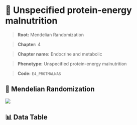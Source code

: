 # 🧪 Unspecified protein-energy malnutrition

> **Root:** Mendelian Randomization

> **Chapter:** 4  

> **Chapter name:** Endocrine and metabolic

> **Phenotype:** Unspecified protein-energy malnutrition  

> **Code:** `E4_PROTMALNAS`

## 🧬 Mendelian Randomization  

<img src="/MR/Figures/Forward/E4_PROTMALNAS.png"/>

## 📊 Data Table

<CsvTableMRF src="/public/MR/Data/Forward/E4_PROTMALNAS.csv"/>
